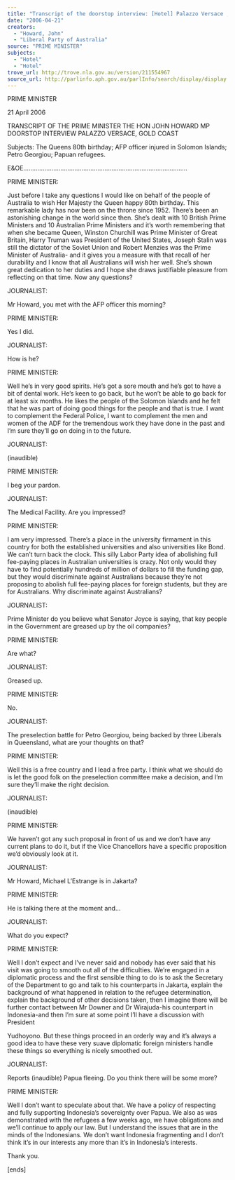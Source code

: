 ```yaml
---
title: "Transcript of the doorstop interview: [Hotel] Palazzo Versace , Gold Coast:21 April 2006: The Queens 80th birthday; AFP officer injured in Solomon Islands; Petro Georgiou; Papuan refugees."
date: "2006-04-21"
creators:
  - "Howard, John"
  - "Liberal Party of Australia"
source: "PRIME MINISTER"
subjects:
  - "Hotel"
  - "Hotel"
trove_url: http://trove.nla.gov.au/version/211554967
source_url: http://parlinfo.aph.gov.au/parlInfo/search/display/display.w3p;query=Id%3A%22media/pressrel/81FJ6%22
---
```


 

 

 

 PRIME MINISTER   

 

 21 April 2006   

 TRANSCRIPT OF THE PRIME MINISTER  THE HON JOHN HOWARD MP  DOORSTOP INTERVIEW  PALAZZO VERSACE, GOLD COAST   

 

 Subjects: The Queens 80th birthday; AFP officer injured in Solomon Islands;  Petro  Georgiou; Papuan refugees.   

 E&OE…………………………………………………………………………………   

 PRIME MINISTER:   

 Just before I take any questions I would like on behalf of the people of Australia to wish  Her Majesty the Queen happy 80th birthday. This remarkable lady has now been on the  throne since 1952. There’s been an astonishing change in the world since then. She’s  dealt with 10 British Prime Ministers and 10 Australian Prime Ministers and it’s worth  remembering that when she became Queen, Winston Churchill was Prime Minister of  Great Britain, Harry Truman was President of the United States, Joseph Stalin was still  the dictator of the Soviet Union and Robert Menzies was the Prime Minister of Australia- and it gives you a measure with that recall of her durability and I know that all  Australians will wish her well. She’s shown great dedication to her duties and I hope she  draws justifiable pleasure from reflecting on that time. Now any questions?   

 JOURNALIST:   

 Mr Howard, you met with the AFP officer this morning?   

 PRIME MINISTER:   

 Yes I did.   

 JOURNALIST: 

 

 How is he?   

 PRIME MINISTER:   

 Well he’s in very good spirits. He’s got a sore mouth and he’s got to have a bit of dental  work. He’s keen to go back, but he won’t be able to go back for at least six months. He  likes the people of the Solomon Islands and he felt that he was part of doing good things  for the people and that is true. I want to complement the Federal Police, I want to  complement the men and women of the ADF for the tremendous work they have done in  the past and I’m sure they’ll go on doing in to the future.   

 JOURNALIST:   

 (inaudible)   

 PRIME MINISTER:   

 I beg your pardon.   

 JOURNALIST:   

 The Medical Facility. Are you impressed?   

 PRIME MINISTER:   

 I am very impressed. There’s a place in the university firmament in this country for both  the established universities and also universities like Bond. We can’t turn back the clock.  This silly Labor Party idea of abolishing full fee-paying places in Australian universities  is crazy. Not only would they have to find potentially hundreds of million of dollars to  fill the funding gap, but they would discriminate against Australians because they’re not  proposing to abolish full fee-paying places for foreign students, but they are for  Australians. Why discriminate against Australians?  

 

 JOURNALIST:   

 Prime Minister do you believe what Senator Joyce is saying, that key people in the  Government are greased up by the oil companies?   

 PRIME MINISTER:   

 Are what?   

 JOURNALIST:   

 Greased up. 

 

 PRIME MINISTER:   

 No.   

 JOURNALIST:   

 The preselection battle for Petro Georgiou, being backed by three Liberals in Queensland,  what are your thoughts on that?   

 PRIME MINISTER:   

 Well this is a free country and I lead a free party. I think what we should do is let the  good folk on the preselection committee make a decision, and I’m sure they’ll make the  right decision. 

 

 JOURNALIST:   

 (inaudible)   

 PRIME MINISTER:   

 We haven’t got any such proposal in front of us and we don’t have any current plans to  do it, but if the Vice Chancellors have a specific proposition we’d obviously look at it.    

 JOURNALIST:   

 Mr Howard, Michael L’Estrange is in Jakarta?    

 PRIME MINISTER:   

 He is talking there at the moment and…   

 JOURNALIST:   

 What do you expect?   

 PRIME MINISTER:   

 Well I don’t expect and I’ve never said and nobody has ever said that his visit was going  to smooth out all of the difficulties. We’re engaged in a diplomatic process and the first  sensible thing to do is to ask the Secretary of the Department to go and talk to his  counterparts in Jakarta, explain the background of what happened in relation to the  refugee determination, explain the background of other decisions taken, then I imagine  there will be further contact between Mr Downer and Dr Wirajuda-his counterpart in  Indonesia-and then I’m sure at some point I’ll have a discussion with President 

 Yudhoyono. But these things proceed in an orderly way and it’s always a good idea to  have these very suave diplomatic foreign ministers handle these things so everything is  nicely smoothed out.     

 JOURNALIST:   

 Reports (inaudible) Papua fleeing. Do you think there will be some more?   

 PRIME MINISTER:   

 Well I don’t want to speculate about that. We have a policy of respecting and fully  supporting Indonesia’s sovereignty over Papua. We also as was demonstrated with the  refugees a few weeks ago, we have obligations and we’ll continue to apply our law. But I  understand the issues that are in the minds of the Indonesians. We don’t want Indonesia  fragmenting and I don’t think it’s in our interests any more than it’s in Indonesia’s  interests.    

 Thank you.   

 [ends]    

